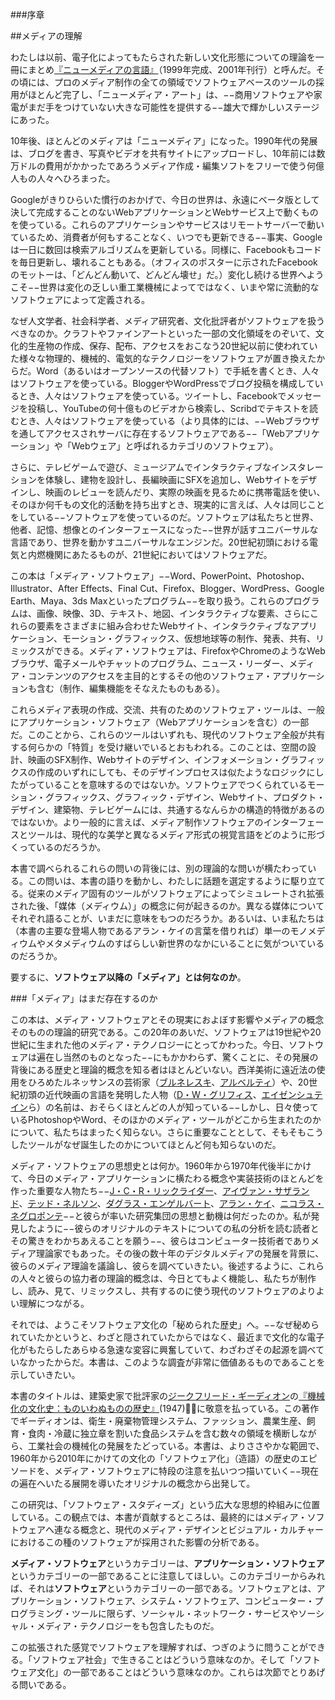 ###序章

##メディアの理解
<!--Understanding Media-->

わたしは以前、電子化によってもたらされた新しい文化形態についての理論を一冊にまとめ[『ニューメディアの言語』](http://j.mp/1ay7e2W)（1999年完成、2001年刊行）と呼んだ。その頃には、プロのメディア制作の全ての領域でソフトウェアベースのツールの採用がほとんど完了し、「ニューメディア・アート」は、−−商用ソフトウェアや家電がまだ手をつけていない大きな可能性を提供する−−雄大で輝かしいステージにあった。
<!--
I called my earlier book-length account of the new cultural
forms enabled by computerization The Language of New Media
(completed in 1999, it came out in 2001). By that time, the process
of adoption of software-based tools in all areas of professional
media production was almost complete, and “new media art” was
in its heroic and vibrant stage—offering many possibilities not yet
touched by commercial software and consumer electronics.
-->

10年後、ほとんどのメディアは「ニューメディア」になった。1990年代の発展は、ブログを書き、写真やビデオを共有サイトにアップロードし、10年前には数万ドルの費用がかかったであろうメディア作成・編集ソフトをフリーで使う何億人もの人々へひろまった。

<!--
Ten years later, most media became “new media.” The developments
of the 1990s have been disseminated to the hundreds of
millions of people who are writing blogs, uploading photos and
videos to media sharing sites, and use free media authoring and
editing software tools that ten years earlier would have cost tens of
thousands of dollars
-->

Googleがきりひらいた慣行のおかげで、今日の世界は、永遠にベータ版として決して完成することのないWebアプリケーションとWebサービス上で動くものを使っている。これらのアプリケーションやサービスはリモートサーバーで動いているため、消費者が何もすることなく、いつでも更新できる−−事実、Googleは一日に数回は検索アルゴリズムを更新している。同様に、Facebookもコードを毎日更新し、壊れることもある。（オフィスのポスターに示されたFacebookのモットーは、「どんどん動いて、どんどん壊せ」だ。）変化し続ける世界へようこそ−−世界は変化の乏しい重工業機械によってではなく、いまや常に流動的なソフトウェアによって定義される。

<!--
Thanks to the practices pioneered by Google, the world is now
used to running on web applications and services that have never
been officially completed but remain forever in Beta stage. Since
these applications and services run on the remote servers, they can
be updated anytime without consumers having to do anything—
and in fact, Google is updating its search algorithm code a few
times a day. Similarly, Facebook is also updating its code daily,
and sometimes it breaks. (Facebook’s motto expressed in posters
around its offices is “Move Fast and Break Things.”) Welcome to
the world of permanent change—the world that is now defined
not by heavy industrial machines that change infrequently, but by
software that is always in flux.
-->

なぜ人文学者、社会科学者、メディア研究者、文化批評者がソフトウェアを扱うべきなのか。クラフトやファインアートといった一部の文化領域をのぞいて、文化的生産物の作成、保存、配布、アクセスをおこなう20世紀以前に使われていた様々な物理的、機械的、電気的なテクノロジーをソフトウェアが置き換えたからだ。Word（あるいはオープンソースの代替ソフト）で手紙を書くとき、人々はソフトウェアを使っている。BloggerやWordPressでブログ投稿を構成しているとき、人々はソフトウェアを使っている。ツイートし、Facebookでメッセージを投稿し、YouTubeの何十億ものビデオから検索し、Scribdでテキストを読むとき、人々はソフトウェアを使っている（より具体的には、−−Webブラウザを通してアクセスされサーバに存在するソフトウェアである−−「Webアプリケーション」や「Webウェア」と呼ばれるカテゴリのソフトウェア）。

<!--
Why should humanists, social scientists, media scholars, and
cultural critics care about software? Because outside of certain
cultural areas such as crafts and fine art, software has replaced a
diverse array of physical, mechanical, and electronic technologies
used before the twenty-first century to create, store, distribute and
access cultural artifacts. When you write a letter in Word (or its
open source alternative), you are using software. When you are
composing a blog post in Blogger or WordPress, you are using
software. When you tweet, post messages on Facebook, search
through billions of videos on YouTube, or read texts on Scribd,
you are using software (specifically, its category referred to as “web
applications” or “webware”—software which is accessed via web
browsers and which resides on the servers).
-->

さらに、テレビゲームで遊び、ミュージアムでインタラクティブなインスタレーションを体験し、建物を設計し、長編映画にSFXを追加し、Webサイトをデザインし、映画のレビューを読んだり、実際の映画を見るために携帯電話を使い、そのほか何千もの文化的活動を持ち出すとき、現実的に言えば、人々は同じことをしている−−ソフトウェアを使っているのだ。ソフトウェアは私たちと世界、他者、記憶、想像とのインターフェースになった−−世界が話すユニバーサルな言語であり、世界を動かすユニバーサルなエンジンだ。20世紀初頭における電気と内燃機関にあたるものが、21世紀においてはソフトウェアだ。

<!--
And when you play a video game, explore an interactive installation
in a museum, design a building, create special effects for a
feature film, design a website, use a mobile phone to read a movie
review or to view the actual movie, and carry out thousands of
other cultural activities, in practical terms, you are doing the same
thing—using software. Software has become our interface to the
world, to others, to our memory and our imagination—a universal
language through which the world speaks, and a universal engine
on which the world runs. What electricity and the combustion
engine were to the early twentieth century, software is to the early
twenty-first century.
-->

この本は「メディア・ソフトウェア」−−Word、PowerPoint、Photoshop、Illustrator、After Effects、Final Cut、Firefox、Blogger、WordPress、Google Earth、Maya、3ds Maxといったプログラム−−を取り扱う。これらのプログラムは、画像、映像、3D、テキスト、地図、インタラクティブな要素、さらにこれらの要素をさまざまに組み合わせたWebサイト、インタラクティブなアプリケーション、モーション・グラフィックス、仮想地球等の制作、発表、共有、リミックスができる。メディア・ソフトウェアは、FirefoxやChromeのようなWebブラウザ、電子メールやチャットのプログラム、ニュース・リーダー、メディア・コンテンツのアクセスを主目的とするその他のソフトウェア・アプリケーションも含む（制作、編集機能をそなえたものもある）。

<!--
This book is concerned with “media software”—programs
such as Word, PowerPoint, Photoshop, Illustrator, After Effects,
Final Cut, Firefox, Blogger, WordPress, Google Earth, Maya, and
3ds Max. These programs enable creation, publishing, sharing,
and remixing of images, moving image sequences, 3D designs,
texts, maps, and interactive elements, as well as various combinations
of these elements such as websites, interactive applications,
motion graphics, virtual globes, and so on. Media software also
includes web browsers such as Firefox and Chrome, email and chat
programs, news readers, and other types of software applications
whose primary focus is accessing media content (although they
sometimes also include some authoring and editing features.)
-->

これらメディア表現の作成、交流、共有のためのソフトウェア・ツールは、一般にアプリケーション・ソフトウェア（Webアプリケーションを含む）の一部だ。このことから、これらのツールはいずれも、現代のソフトウェア全般が共有する何らかの「特質」を受け継いでいるとおもわれる。このことは、空間の設計、映画のSFX制作、Webサイトのデザイン、インフォメーション・グラフィックスの作成のいずれにしても、そのデザインプロセスは似たようなロジックにしたがっていることを意味するのではないか。ソフトウェアでつくられているモーション・グラフィックス、グラフィック・デザイン、Webサイト、プロダクト・デザイン、建築物、テレビゲームには、共通するなんらかの構造的特徴があるのではないか。より一般的に言えば、メディア制作ソフトウェアのインターフェースとツールは、現代的な美学と異なるメディア形式の視覚言語をどのように形づくっているのだろうか。
<!--
These software tools for creating, interacting with, and sharing media represent a particular subset of application software
(including web applications) in general. Given this, we may expect that all these tools inherit certain “traits” common to all contemporary software. Does this mean that regardless of whether you are working on designing a space, creating special effects for a feature film, designing a website, or making information graphics, your design process may follow a similar logic? Are there some structural features which motion graphics, graphic designs, websites, product designs, buildings, and video games share since they are all designed with software? More generally, how are interfaces and the tools of media authoring software shaping the contemporary aesthetics and visual languages of different media forms?
-->

本書で調べられるこれらの問いの背後には、別の理論的な問いが横たわっている。この問いは、本書の語りを動かし、わたしに話題を選定するように駆り立てる。従来のメディア固有のツールがソフトウェアによってシミュレートされ拡張された後、「媒体（メディウム）」の概念に何が起きるのか。異なる媒体についてそれぞれ語ることが、いまだに意味をもつのだろうか。あるいは、いま私たちは（本書の主要な登場人物であるアラン・ケイの言葉を借りれば）単一のモノメディウムやメタメディウムのすばらしい新世界のなかにいることに気がついているのだろうか。

要するに、**ソフトウェア以降の「メディア」とは何なのか**。

<!--
Behind these questions investigated in this book lies another theoretical question. This question drives the book narrative and motivates my choice of topics. What happens to the idea of a “medium” after previously media-specific tools have been simulated and extended in software? Is it still meaningful to talk about different mediums at all? Or do we now find ourselves in a new brave world of one single monomedium, or a metamedium (to borrow the term of the book’s key protagonist Alan Kay)?In short: What is “media” after software?
-->

###「メディア」はまだ存在するのか
<!--Does “media” still exist?-->

この本は、メディア・ソフトウェアとその現実におよぼす影響やメディアの概念そのものの理論的研究である。この20年のあいだ、ソフトウェアは19世紀や20世紀に生まれた他のメディア・テクノロジーにとってかわった。今日、ソフトウェアは遍在し当然のものとなった−−にもかかわらず、驚くことに、その発展の背後にある歴史と理論的概念を知る者はほとんどいない。西洋美術に遠近法の使用をひろめたルネッサンスの芸術家（[ブルネレスキ](http://ja.wikipedia.org/wiki/%E3%83%96%E3%83%AB%E3%83%8D%E3%83%AC%E3%82%B9%E3%82%AD)、[アルベルティ](http://ja.wikipedia.org/wiki/%E3%82%A2%E3%83%AB%E3%83%99%E3%83%AB%E3%83%86%E3%82%A3)）や、20世紀初頭の近代映画の言語を発明した人物（[D・W・グリフィス](http://ja.wikipedia.org/wiki/D%E3%83%BBW%E3%83%BB%E3%82%B0%E3%83%AA%E3%83%95%E3%82%A3%E3%82%B9)、[エイゼンシュテイン](http://ja.wikipedia.org/wiki/%E3%82%A8%E3%82%A4%E3%82%BC%E3%83%B3%E3%82%B7%E3%83%A5%E3%83%86%E3%82%A4%E3%83%B3)ら）の名前は、おそらくほとんどの人が知っている−−しかし、日々使っているPhotoshopやWord、そのほかのメディア・ツールがどこから生まれたのかについて、私たちはまったく知らない。さらに重要なこととして、そもそもこうしたツールがなぜ誕生したのかについてほとんど何も知らないのだ。
<!--
This book is a theoretical account of media software and its effects on the practice and the very concept of media. Over the last two decades, software has replaced most other media technologies that emerged in the nineteenth and twentieth centuries. Today it is ubiquitous and taken for granted—and yet, surprisingly, few people know about its history and the theoretical ideas behind its development. You are likely to know the names of Renaissance artists who popularized the use of linear perspective in western art (Brunelleschi, Alberti) or early twentieth-century inventors of modern film language (D. W. Griffith, Eisenstein, etc.)—but I bet you do not know where Photoshop comes from, or Word, or any other media tool you are using every day. More importantly, you probably do not know why these tools were invented in the first place.
-->

メディア・ソフトウェアの思想史とは何か。1960年から1970年代後半にかけて、今日のメディア・アプリケーションに横たわる概念や実装技術のほとんどを作った重要な人物たち−−[J・C・R・リックライダー](http://ja.wikipedia.org/wiki/J%E3%83%BBC%E3%83%BBR%E3%83%BB%E3%83%AA%E3%83%83%E3%82%AF%E3%83%A9%E3%82%A4%E3%83%80%E3%83%BC)、[アイヴァン・サザランド](http://ja.wikipedia.org/wiki/%E3%82%A2%E3%82%A4%E3%83%B4%E3%82%A1%E3%83%B3%E3%83%BB%E3%82%B5%E3%82%B6%E3%83%A9%E3%83%B3%E3%83%89)、[テッド・ネルソン](http://ja.wikipedia.org/wiki/%E3%83%86%E3%83%83%E3%83%89%E3%83%BB%E3%83%8D%E3%83%AB%E3%82%BD%E3%83%B3)、[ダグラス・エンゲルバート](http://ja.wikipedia.org/wiki/%E3%83%80%E3%82%B0%E3%83%A9%E3%82%B9%E3%83%BB%E3%82%A8%E3%83%B3%E3%82%B2%E3%83%AB%E3%83%90%E3%83%BC%E3%83%88)、[アラン・ケイ](http://ja.wikipedia.org/wiki/%E3%82%A2%E3%83%A9%E3%83%B3%E3%83%BB%E3%82%B1%E3%82%A4)、[ニコラス・ネグロポンテ](http://ja.wikipedia.org/wiki/%E3%83%8B%E3%82%B3%E3%83%A9%E3%82%B9%E3%83%BB%E3%83%8D%E3%82%B0%E3%83%AD%E3%83%9D%E3%83%B3%E3%83%86)−−と彼らが率いた研究集団の思想と動機は何だったのか。私が発見したように−−彼らのオリジナルのテキストについての私の分析を読む読者とその驚きをわかちあえることを願う−−、彼らはコンピューター技術者でありメディア理論家でもあった。その後の数十年のデジタルメディアの発展を背景に、彼らのメディア理論を議論し、彼らを調べていきたい。後述するように、これらの人々と彼らの協力者の理論的概念は、今日とてもよく機能し、私たちが制作し、読み、見て、リミックスし、共有するのに使う現代のソフトウェアのよりよい理解につながる。
<!--
What is the intellectual history of media software? What was the thinking and motivation of the key people and research groups they were directing—J. C. R. Licklider, Ivan Sutherland, Ted Nelson, Douglas Engelbart, Alan Kay, Nicholas Negroponte—who between 1960 and the late 1970s created most of the concepts and practical techniques that underlie today’s media applications? As I discovered—and I hope you will share my original surprise, in reading my analysis of the original texts by these people—they were as much media theoreticians as computer engineers. I will discuss their media theories and test them in view of the digital media developments in the subsequent decades. As we will see, the theoretical ideas of these people and their collaborators work very well today, helping us to better understand the contemporary software we use to create, read, view, remix, and share.
-->

それでは、ようこそソフトウェア文化の「秘められた歴史」へ。−−なぜ秘められていたかというと、わざと隠されていたからではなく、最近まで文化的な電子化がもたらしたあらゆる急速な変容に興奮していて、わざわざその起源を調べていなかったからだ。本書は、このような調査が非常に価値あるものであることを示していきたい。
<!--
Welcome, then, to the “secret history” of our software culture— secret not because it was deliberately hidden but because until recently, excited by all the rapid transformations cultural computerization was bringing about, we did not bother to examine its origins. This book will try to convince you that such an examination is very much worth your time.
-->

本書のタイトルは、建築史家で批評家の[ジークフリード・ギーディオン](http://ja.wikipedia.org/wiki/%E3%82%B8%E3%83%BC%E3%82%AF%E3%83%95%E3%83%AA%E3%83%BC%E3%83%89%E3%83%BB%E3%82%AE%E3%83%BC%E3%83%87%E3%82%A3%E3%82%AA%E3%83%B3)の[『機械化の文化史：ものいわぬものの歴史』](http://j.mp/uM998O)(1947)に敬意を払っている。この著作でギーディオンは、衛生・廃棄物管理システム、ファッション、農業生産、飼育・食肉・冷蔵に独立章を割いた食品システムを含む数々の領域を横断しながら、工業社会の機械化の発展をたどっている。本書は、よりささやかな範囲で、1960年から2010年にかけての文化の「ソフトウェア化」（造語）の歴史のエピソードを、メディア・ソフトウェアに特段の注意を払いつつ描いていく−−現在の遍在へいたる展開を導いたオリジナルの概念から出発して。
<!--
Its title pays homage to a seminal twentieth-century bookMechanization Takes Command: a Contribution to Anonymous History (1947) by architectural historian and critic Sigfried Giedion. In this work Giedion traces the development of mechanization in industrial society across a number of domains, including systems of hygiene and waste management, fashion, agricultural production, and food system, with separate sections of the book devoted to bread, meat, and refrigeration. Much more modest in scope, my book presents episodes from the history of “softwarization” (my neologism) of culture between 1960 and 2010, with a particular attention to media software—from the original ideas which led to its development to its current ubiquity.
-->

この研究は、「ソフトウェア・スタディーズ」という広大な思想的枠組みに位置している。この観点では、本書が貢献するところは、最終的にはメディア・ソフトウェアへ連なる概念と、現代のメディア・デザインとビジュアル・カルチャーにおけるこの種のソフトウェアが採用された影響の分析である。
<!--
My investigation is situated within a broader intellectual paradigm of “software studies.” From this perspective, this book’s contribution is the analysis of the ideas that eventually led to media software, and the effects of the adoption of this type of software on contemporary media design and visual culture.
-->

**メディア・ソフトウェア**というカテゴリーは、**アプリケーション・ソフトウェア**というカテゴリーの一部であることに注意してほしい。このカテゴリーからみれば、それは**ソフトウェア**というカテゴリーの一部である。ソフトウェアとは、アプリケーション・ソフトウェア、システム・ソフトウェア、コンピューター・プログラミング・ツールに限らず、ソーシャル・ネットワーク・サービスやソーシャル・メディア・テクノロジーをも包含したものだ。
<!--
Note that the category media software is a subset of the category application software; this category in its turn is a subset of the category software1—which I understand to include not only application software, system software, and computer programming tools, but also social network services and social media technologies.2
-->

この拡張された感覚でソフトウェアを理解すれば、つぎのように問うことができる。「ソフトウェア社会」で生きることはどういう意味なのか。そして「ソフトウェア文化」の一部であることはどういう意味なのか。これらは次節でとりあげる問いである。
<!--
If we understand software in this extended sense, we can ask, What does it mean to live in “software society”? And what does it mean to be part of “software culture”? These are the questions the next section will take up.
-->
